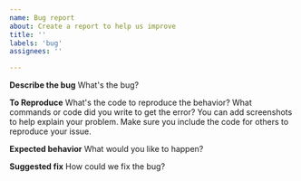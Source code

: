 ```yaml
---
name: Bug report
about: Create a report to help us improve
title: ''
labels: 'bug'
assignees: ''

---
```


**Describe the bug**
What's the bug?

**To Reproduce**
What's the code to reproduce the behavior? What commands or code did you write to get the error?
You can add screenshots to help explain your problem.
Make sure you include the code for others to reproduce your issue.

**Expected behavior**
What would you like to happen?

**Suggested fix**
How could we fix the bug?
